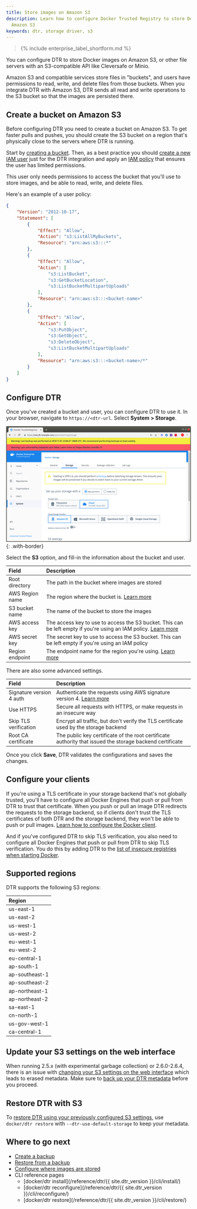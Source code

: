 ```yaml
---
title: Store images on Amazon S3
description: Learn how to configure Docker Trusted Registry to store Docker images on
  Amazon S3
keywords: dtr, storage driver, s3
---
```


>{% include enterprise_label_shortform.md %}

You can configure DTR to store Docker images on Amazon S3, or other file servers
with an S3-compatible API like Cleversafe or Minio.

Amazon S3 and compatible services store files in "buckets", and users have
permissions to read, write, and delete files from those buckets. When you
integrate DTR with Amazon S3, DTR sends all read and write operations to the
S3 bucket so that the images are persisted there.

## Create a bucket on Amazon S3

Before configuring DTR you need to create a bucket on Amazon S3.
To get faster pulls and pushes, you should create the S3 bucket on a region
that's physically close to the servers where DTR is running.

Start by
[creating a bucket](http://docs.aws.amazon.com/AmazonS3/latest/gsg/CreatingABucket.html).
Then, as a best practice you should
[create a new IAM user](http://docs.aws.amazon.com/IAM/latest/UserGuide/id_users_create.html)
just for the DTR
integration and apply an [IAM policy](https://docs.aws.amazon.com/IAM/latest/UserGuide/access_policies_create.html) that ensures the user has limited permissions.

This user only needs permissions to access the bucket that you'll use to store
images, and be able to read, write, and delete files.

Here's an example of a user policy:

```json
{
    "Version": "2012-10-17",
    "Statement": [
        {
            "Effect": "Allow",
            "Action": "s3:ListAllMyBuckets",
            "Resource": "arn:aws:s3:::*"
        },
        {
            "Effect": "Allow",
            "Action": [
                "s3:ListBucket",
                "s3:GetBucketLocation",
                "s3:ListBucketMultipartUploads"
            ],
            "Resource": "arn:aws:s3:::<bucket-name>"
        },
        {
            "Effect": "Allow",
            "Action": [
                "s3:PutObject",
                "s3:GetObject",
                "s3:DeleteObject",
                "s3:ListBucketMultipartUploads"
            ],
            "Resource": "arn:aws:s3:::<bucket-name>/*"
        }
    ]
}

```

## Configure DTR

Once you've created a bucket and user, you can configure DTR to use it.
In your browser, navigate to `https://<dtr-url`. Select **System > Storage**.

![](../../../images/configure-external-storage-2.png){: .with-border}

Select the **S3** option, and fill-in the information about the bucket and
user.

| Field           | Description                                                                                                                                                                                   |
|:----------------|:----------------------------------------------------------------------------------------------------------------------------------------------------------------------------------------------|
| Root directory  | The path in the bucket where images are stored                                                                                                                                                |
| AWS Region name | The region where the bucket is. [Learn more](http://docs.aws.amazon.com/general/latest/gr/rande.html#s3_region)                                                                               |
| S3 bucket name  | The name of the bucket to store the images                                                                                                                                                    |
| AWS access key  | The access key to use to access the S3 bucket. This can be left empty if you're using an IAM policy. [Learn more](http://docs.aws.amazon.com/general/latest/gr/managing-aws-access-keys.html) |
| AWS secret key  | The secret key to use to access the S3 bucket. This can be left empty if you're using an IAM policy                                                                                           |
| Region endpoint | The endpoint name for the region you're using. [Learn more](http://docs.aws.amazon.com/general/latest/gr/rande.html#s3_region)                                                                |

There are also some advanced settings.

| Field                    | Description                                                                                                                                               |
|:-------------------------|:----------------------------------------------------------------------------------------------------------------------------------------------------------|
| Signature version 4 auth | Authenticate the requests using AWS signature version 4. [Learn more](http://docs.aws.amazon.com/AmazonS3/latest/API/sig-v4-authenticating-requests.html) |
| Use HTTPS                | Secure all requests with HTTPS, or make requests in an insecure way                                                                                       |
| Skip TLS verification    | Encrypt all traffic, but don't verify the TLS certificate used by the storage backend                                                                     |
| Root CA certificate      | The public key certificate of the root certificate authority that issued the storage backend certificate                                                  |

Once you click **Save**, DTR validates the configurations and saves the changes.

## Configure your clients

If you're using a TLS certificate in your storage backend that's not globally
trusted, you'll have to configure all Docker Engines that push or pull from DTR
to trust that certificate. When you push or pull an image DTR redirects the
requests to the storage backend, so if clients don't trust the TLS certificates
of both DTR and the storage backend, they won't be able to push or pull images.
[Learn how to configure the Docker client](../../../user/access-dtr/index.md).

And if you've configured DTR to skip TLS verification, you also need to
configure all Docker Engines that push or pull from DTR to skip TLS
verification. You do this by adding DTR to
the [list of insecure registries when starting Docker](/engine/reference/commandline/dockerd.md).

## Supported regions

DTR supports the following S3 regions:

| Region         |
|:---------------|
| us-east-1      |
| us-east-2      |
| us-west-1      |
| us-west-2      |
| eu-west-1      |
| eu-west-2      |
| eu-central-1   |
| ap-south-1     |
| ap-southeast-1 |
| ap-southeast-2 |
| ap-northeast-1 |
| ap-northeast-2 |
| sa-east-1      |
| cn-north-1     |
| us-gov-west-1  |
| ca-central-1   |

## Update your S3 settings on the web interface

When running 2.5.x (with experimental garbage collection) or 2.6.0-2.6.4, there is an issue with [changing your S3 settings on the web interface](/ee/dtr/release-notes#version-26) which leads to erased metadata. Make sure to [back up your DTR metadata](/ee/dtr/admin/disaster-recovery/create-a-backup/#back-up-dtr-metadata) before you proceed.

## Restore DTR with S3

To [restore DTR using your previously configured S3 settings](https://success.docker.com/article/dtr-26-lost-tags-after-reconfiguring-storage#restoretocloudstorage), use `docker/dtr restore` with `--dtr-use-default-storage` to keep your metadata.

## Where to go next

- [Create a backup](/ee/dtr/admin/disaster-recovery/create-a-backup/)
- [Restore from a backup](/ee/dtr/admin/disaster-recovery/restore-from-backup/)
- [Configure where images are stored](index.md)
- CLI reference pages
  - [docker/dtr install](/reference/dtr/{{ site.dtr_version }}/cli/install/)
  - [docker/dtr reconfigure](/reference/dtr/{{ site.dtr_version }}/cli/reconfigure/)
  - [docker/dtr restore](/reference/dtr/{{ site.dtr_version }}/cli/restore/)
